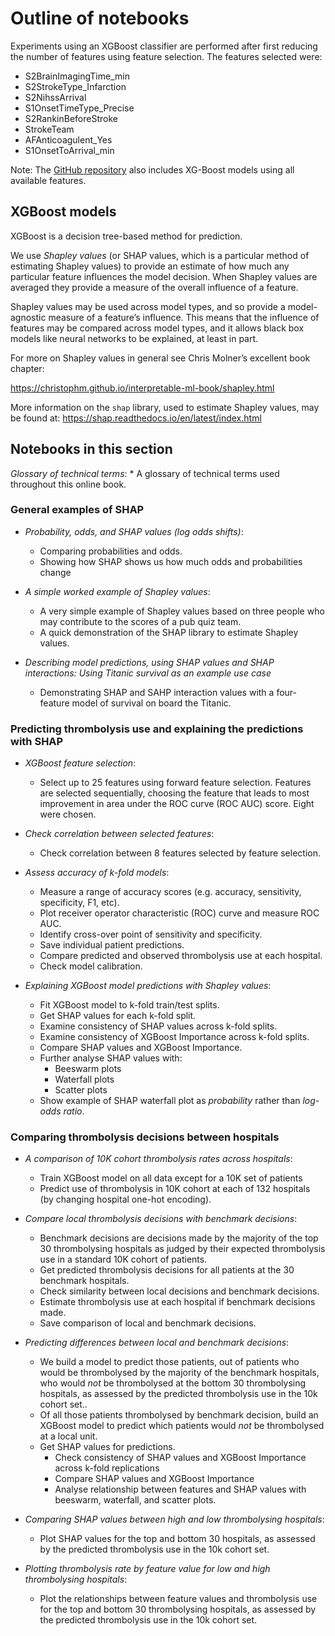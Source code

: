 # Outline of notebooks

Experiments using an XGBoost classifier are performed after first reducing the number of features using feature selection. The features selected were:

* S2BrainImagingTime_min
* S2StrokeType_Infarction
* S2NihssArrival
* S1OnsetTimeType_Precise
* S2RankinBeforeStroke
* StrokeTeam
* AFAnticoagulent_Yes
* S1OnsetToArrival_min

Note: The [GitHub repository](https://github.com/samuel-book/samuel_shap_paper_1) also includes XG-Boost models using all available features.

## XGBoost models

XGBoost is a decision tree-based method for prediction.

We use *Shapley values* (or SHAP values, which is a particular method of estimating Shapley values) to provide an estimate of how much any particular feature influences the model decision. When Shapley values are averaged they provide a measure of the overall influence of a feature.

Shapley values may be used across model types, and so provide a model-agnostic measure of a feature’s influence. This means that the influence of features may be compared across model types, and it allows black box models like neural networks to be explained, at least in part.

For more on Shapley values in general see Chris Molner’s excellent book chapter:

https://christophm.github.io/interpretable-ml-book/shapley.html

More information on the `shap` library, used to estimate Shapley values, may be found at: https://shap.readthedocs.io/en/latest/index.html

## Notebooks in this section

*Glossary of technical terms*:
    * A glossary of technical terms used throughout this online book.

### General examples of SHAP

* *Probability, odds, and SHAP values (log odds shifts)*:
    * Comparing probabilities and odds.
    * Showing how SHAP shows us how much odds and probabilities change

* *A simple worked example of Shapley values*:
    * A very simple example of Shapley values based on three people who may contribute to the scores of a pub quiz team.
    * A quick demonstration of the SHAP library to estimate Shapley values.
    
* *Describing model predictions, using SHAP values and SHAP interactions: Using Titanic survival as an example use case*
	* Demonstrating SHAP and SAHP interaction values with a four-feature model of survival on board the Titanic.

### Predicting thrombolysis use and explaining the predictions with SHAP

* *XGBoost feature selection*:
    * Select up to 25 features using forward feature selection. Features are selected sequentially, choosing the feature that leads to most improvement in area under the ROC curve (ROC AUC) score. Eight were chosen.

* *Check correlation between selected features*:
    * Check correlation between 8 features selected by feature selection.
    
* *Assess accuracy of k-fold models*:
    * Measure a range of accuracy scores (e.g. accuracy, sensitivity, specificity, F1, etc).
    * Plot receiver operator characteristic (ROC) curve and measure ROC AUC.
    * Identify cross-over point of sensitivity and specificity.
    * Save individual patient predictions.
    * Compare predicted and observed thrombolysis use at each hospital.
    * Check model calibration.
    
* *Explaining XGBoost model predictions with Shapley values*:
    * Fit XGBoost model to k-fold train/test splits.
    * Get SHAP values for each k-fold split.
    * Examine consistency of SHAP values across k-fold splits.
    * Examine consistency of XGBoost Importance across k-fold splits.
    * Compare SHAP values and XGBoost Importance.
    * Further analyse SHAP values with:
        * Beeswarm plots
        * Waterfall plots
        * Scatter plots
    * Show example of SHAP waterfall plot as *probability* rather than *log-odds ratio*.
    
### Comparing thrombolysis decisions between hospitals
  
* *A comparison of 10K cohort thrombolysis rates across hospitals*:
    * Train XGBoost model on all data except for a 10K set of patients
    * Predict use of thrombolysis in 10K cohort at each of 132 hospitals (by changing hospital one-hot encoding).

* *Compare local thrombolysis decisions with benchmark decisions*:
    * Benchmark decisions are decisions made by the majority of the top 30 thrombolysing hospitals as judged by their expected thrombolysis use in a standard 10K cohort of patients.
    * Get predicted thrombolysis decisions for all patients at the 30 benchmark hospitals.
    * Check similarity between local decisions and benchmark decisions.
    * Estimate thrombolysis use at each hospital if benchmark decisions made.
    * Save comparison of local and benchmark decisions.
    
* *Predicting differences between local and benchmark decisions*:
    * We build a model to predict those patients, out of patients who would be thrombolysed by the majority of the benchmark hospitals, who would *not* be thrombolysed at the bottom 30 thrombolysing hospitals, as assessed by the predicted thrombolysis use in the 10k cohort set.. 
    * Of all those patients thrombolysed by benchmark decision, build an XGBoost model to predict which patients would *not* be thrombolysed at a local unit.
    * Get SHAP values for predictions.
        * Check consistency of SHAP values and XGBoost Importance across k-fold replications
        * Compare SHAP values and XGBoost Importance
        * Analyse relationship between features and SHAP values with beeswarm, waterfall, and scatter plots.
        
* *Comparing SHAP values between high and low thrombolysing hospitals*:
    * Plot SHAP values for the top and bottom 30 hospitals, as assessed by the predicted thrombolysis use in the 10k cohort set.
    
* *Plotting thrombolysis rate by feature value for low and high thrombolysing hospitals*:
    * Plot the relationships between feature values and thrombolysis use for the top and bottom 30 thrombolysing hospitals, as assessed by the predicted thrombolysis use in the 10k cohort set.

 
     
        

